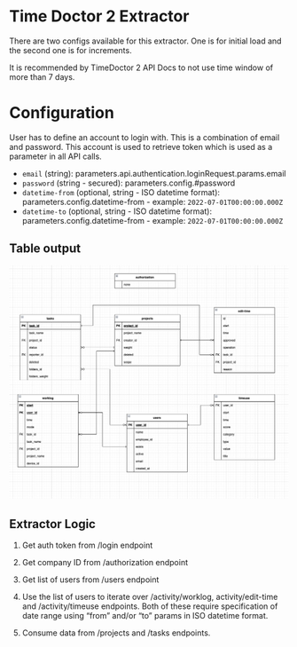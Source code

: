 # Time Doctor 2 Extractor

There are two configs available for this extractor. One is for initial load and the second one is for increments.

It is recommended by TimeDoctor 2 API Docs to not use time window of more than 7 days.


# Configuration

User has to define an account to login with. This is a combination of email and password.
This account is used to retrieve token which is used as a parameter in all API calls.

- `email` (string):
parameters.api.authentication.loginRequest.params.email
- `password` (string - secured):
parameters.config.#password
- `datetime-from` (optional, string - ISO datetime format):
parameters.config.datetime-from - example: `2022-07-01T00:00:00.000Z`
- `datetime-to` (optional, string - ISO datetime format):
parameters.config.datetime-from - example: `2022-07-01T00:00:00.000Z`



## Table output



![picture](imgs/output_scheme.png)

## Extractor Logic

1. Get auth token from /login endpoint

1. Get company ID from /authorization endpoint

3. Get list of users from /users endpoint

4. Use the list of users to iterate over /activity/worklog, activity/edit-time and /activity/timeuse endpoints. Both of these require specification of date range using “from” and/or “to” params in ISO datetime format.  

5. Consume data from /projects and /tasks endpoints.
 